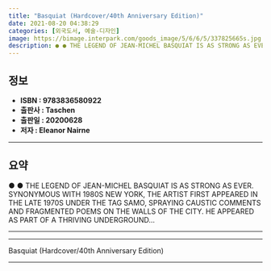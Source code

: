 ```yaml
---
title: "Basquiat (Hardcover/40th Anniversary Edition)"
date: 2021-08-20 04:38:29
categories: [외국도서, 예술-디자인]
image: https://bimage.interpark.com/goods_image/5/6/6/5/337825665s.jpg
description: ● ● THE LEGEND OF JEAN-MICHEL BASQUIAT IS AS STRONG AS EVER. SYNONYMOUS WITH 1980S NEW YORK, THE ARTIST FIRST APPEARED IN THE LATE 1970S UNDER THE TAG SAMO, S
---
```


## **정보**

- **ISBN : 9783836580922**
- **출판사 : Taschen**
- **출판일 : 20200628**
- **저자 : Eleanor Nairne**

------



## **요약**

●  ●  THE LEGEND OF JEAN-MICHEL BASQUIAT IS AS STRONG AS EVER. SYNONYMOUS WITH 1980S NEW YORK, THE ARTIST FIRST APPEARED IN THE LATE 1970S UNDER THE TAG SAMO, SPRAYING CAUSTIC COMMENTS AND FRAGMENTED POEMS ON THE WALLS OF THE CITY. HE APPEARED AS PART OF A THRIVING UNDERGROUND... 

------



------


Basquiat (Hardcover/40th Anniversary Edition) 

------


